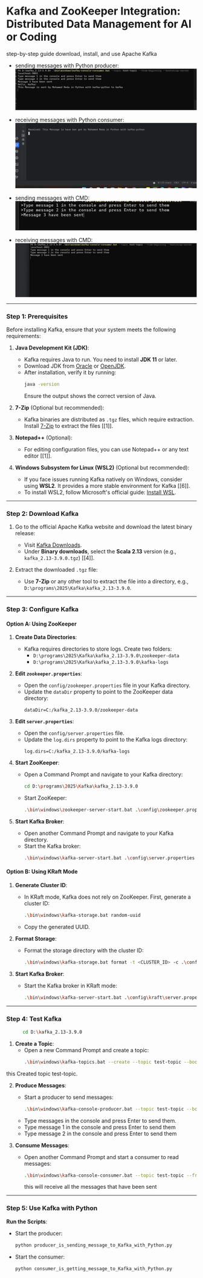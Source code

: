# Kafka and ZooKeeper Integration: Distributed Data Management for AI or Coding

step-by-step guide download, install, and use Apache Kafka

- sending messages with Python producer:
  ![img_2.png](images%2Fimg_2.png)

- receiving messages with Python consumer:
  ![img_3.png](images%2Fimg_3.png)


- sending messages with CMD:
  ![img_1.png](images/img_1.png)

- receiving messages with CMD:
  ![img.png](images%2Fimg.png)

---

### **Step 1: Prerequisites**

Before installing Kafka, ensure that your system meets the following requirements:

1. **Java Development Kit (JDK)**:
    - Kafka requires Java to run. You need to install **JDK 11** or later.
    - Download JDK from [Oracle](https://www.oracle.com/java/technologies/javase-downloads.html) or [OpenJDK](https://openjdk.org/).
    - After installation, verify it by running:
      ```bash
      java -version
      ```
      Ensure the output shows the correct version of Java.

2. **7-Zip** (Optional but recommended):
    - Kafka binaries are distributed as `.tgz` files, which require extraction. Install [7-Zip](https://www.7-zip.org/) to extract the files [[1]].

3. **Notepad++** (Optional):
    - For editing configuration files, you can use Notepad++ or any text editor [[1]].

4. **Windows Subsystem for Linux (WSL2)** (Optional but recommended):
    - If you face issues running Kafka natively on Windows, consider using **WSL2**. It provides a more stable environment for Kafka [[6]].
    - To install WSL2, follow Microsoft's official guide: [Install WSL](https://learn.microsoft.com/en-us/windows/wsl/install).

---

### **Step 2: Download Kafka**

1. Go to the official Apache Kafka website and download the latest binary release:
    - Visit [Kafka Downloads](https://kafka.apache.org/downloads).
    - Under **Binary downloads**, select the **Scala 2.13** version (e.g., `kafka_2.13-3.9.0.tgz`) [[4]].

2. Extract the downloaded `.tgz` file:
    - Use **7-Zip** or any other tool to extract the file into a directory, e.g., `D:\programs\2025\Kafka\kafka_2.13-3.9.0`.

---

### **Step 3: Configure Kafka**

#### **Option A: Using ZooKeeper**

1. **Create Data Directories**:
    - Kafka requires directories to store logs. Create two folders:
        - `D:\programs\2025\Kafka\kafka_2.13-3.9.0\zookeeper-data`
        - `D:\programs\2025\Kafka\kafka_2.13-3.9.0\kafka-logs`

2. **Edit `zookeeper.properties`**:
    - Open the `config/zookeeper.properties` file in your Kafka directory.
    - Update the `dataDir` property to point to the ZooKeeper data directory:
      ```properties
      dataDir=C:/kafka_2.13-3.9.0/zookeeper-data
      ```

3. **Edit `server.properties`**:
    - Open the `config/server.properties` file.
    - Update the `log.dirs` property to point to the Kafka logs directory:
      ```properties
      log.dirs=C:/kafka_2.13-3.9.0/kafka-logs
      ```

4. **Start ZooKeeper**:
    - Open a Command Prompt and navigate to your Kafka directory:
      ```bash
      cd D:\programs\2025\Kafka\kafka_2.13-3.9.0
      ```
    - Start ZooKeeper:
      ```bash
      .\bin\windows\zookeeper-server-start.bat .\config\zookeeper.properties
      ```

5. **Start Kafka Broker**:
    - Open another Command Prompt and navigate to your Kafka directory.
    - Start the Kafka broker:
      ```bash
      .\bin\windows\kafka-server-start.bat .\config\server.properties
      ```

#### **Option B: Using KRaft Mode**

1. **Generate Cluster ID**:
    - In KRaft mode, Kafka does not rely on ZooKeeper. First, generate a cluster ID:
      ```bash
      .\bin\windows\kafka-storage.bat random-uuid
      ```
    - Copy the generated UUID.

2. **Format Storage**:
    - Format the storage directory with the cluster ID:
      ```bash
      .\bin\windows\kafka-storage.bat format -t <CLUSTER_ID> -c .\config\kraft\server.properties
      ```

3. **Start Kafka Broker**:
    - Start the Kafka broker in KRaft mode:
      ```bash
      .\bin\windows\kafka-server-start.bat .\config\kraft\server.properties
      ```

---

### **Step 4: Test Kafka**

```bash
      cd D:\kafka_2.13-3.9.0
```

1. **Create a Topic**:
    - Open a new Command Prompt and create a topic:
      ```bash
      .\bin\windows\kafka-topics.bat --create --topic test-topic --bootstrap-server localhost:9092 --partitions 1 --replication-factor 1
      ```

this Created topic test-topic.

2. **Produce Messages**:
    - Start a producer to send messages:
      ```bash
      .\bin\windows\kafka-console-producer.bat --topic test-topic --bootstrap-server localhost:9092
      ```
    - Type messages in the console and press Enter to send them.
    - Type message 1 in the console and press Enter to send them
    - Type message 2 in the console and press Enter to send them

3. **Consume Messages**:
    - Open another Command Prompt and start a consumer to read messages:
      ```bash
      .\bin\windows\kafka-console-consumer.bat --topic test-topic --from-beginning --bootstrap-server localhost:9092
      ```
      this will receive all the messages that have been sent

---

### **Step 5: Use Kafka with Python**

**Run the Scripts**:

- Start the producer:
  ```bash 
  python producer_is_sending_message_to_Kafka_with_Python.py
  ```
- Start the consumer:
  ```bash
  python consumer_is_getting_message_to_Kafka_with_Python.py
  ```
